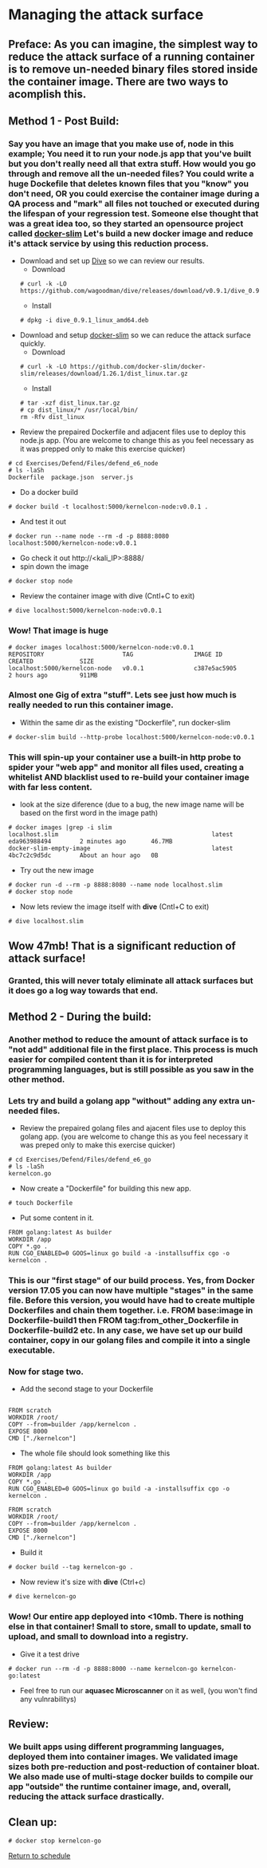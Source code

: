 # Managing the attack surface

## Preface: As you can imagine, the simplest way to reduce the attack surface of a running container is to remove un-needed binary files stored inside the container image. There are two ways to acomplish this.
## Method 1 - Post Build: 
### Say you have an image that you make use of, __node__ in this example; You need it to run your node.js app that you've built but you don't really need all that extra stuff. How would you go through and remove all the un-needed files? You could write a huge __Dockefile__ that deletes known files that you "know" you don't need, OR you could exercise the container image during a QA process and "mark" all files not touched or executed during the lifespan of your regression test. Someone else thought that was a great idea too, so they started an opensource project called [docker-slim](https://github.com/docker-slim/docker-slim) Let's build a new docker image and reduce it's attack service by using this reduction process.
- Download and set up [Dive](https://github.com/wagoodman/dive) so we can review our results.
    - Download
    ```
    # curl -k -LO https://github.com/wagoodman/dive/releases/download/v0.9.1/dive_0.9.1_linux_amd64.deb
    ```  
    - Install
    ```
    # dpkg -i dive_0.9.1_linux_amd64.deb
    ```
- Download and setup [docker-slim](https://github.com/docker-slim/docker-slim) so we can reduce the attack surface quickly.
    - Download
    ```
    # curl -k -LO https://github.com/docker-slim/docker-slim/releases/download/1.26.1/dist_linux.tar.gz
    ```
    - Install
    ```
    # tar -xzf dist_linux.tar.gz
    # cp dist_linux/* /usr/local/bin/
    rm -Rfv dist_linux
    ```
- Review the prepaired Dockerfile and adjacent files use to deploy this node.js app. (You are welcome to change this as you feel necessary as it was prepped only to make this exercise quicker)
```
# cd Exercises/Defend/Files/defend_e6_node
# ls -laSh
Dockerfile  package.json  server.js
```
- Do a docker build
```
# docker build -t localhost:5000/kernelcon-node:v0.0.1 .
```
- And test it out
```
# docker run --name node --rm -d -p 8888:8080 localhost:5000/kernelcon-node:v0.0.1
```
- Go check it out http://<kali_IP>:8888/
- spin down the image
```
# docker stop node
```
- Review the container image with dive  (Cntl+C to exit)
```
# dive localhost:5000/kernelcon-node:v0.0.1
```
### Wow! That image is huge
```
# docker images localhost:5000/kernelcon-node:v0.0.1
REPOSITORY                      TAG                 IMAGE ID            CREATED             SIZE
localhost:5000/kernelcon-node   v0.0.1              c387e5ac5905        2 hours ago         911MB
```
### Almost one Gig of extra "stuff". Lets see just how much is really needed to run this container image.
- Within the same dir as the existing "Dockerfile", run docker-slim
```
# docker-slim build --http-probe localhost:5000/kernelcon-node:v0.0.1
```
### This will spin-up your container use a built-in http probe to spider your "web app" and monitor all files used, creating a whitelist AND blacklist used to re-build your container image with far less content.
- look at the size diference (due to a bug, the new image name will be based on the first word in the image path)
```
# docker images |grep -i slim
localhost.slim                                           latest              eda963988494        2 minutes ago       46.7MB
docker-slim-empty-image                                  latest              4bc7c2c9d5dc        About an hour ago   0B
```
- Try out the new image
```
# docker run -d --rm -p 8888:8080 --name node localhost.slim
# docker stop node
```
- Now lets review the image itself with __dive__ (Cntl+C to exit)
```
# dive localhost.slim
```
## Wow 47mb! That is a significant reduction of attack surface!
### Granted, this will never totaly eliminate all attack surfaces but it does go a log way towards that end.

## Method 2 - During the build: 
### Another method to reduce the amount of attack surface is to "not add" additional file in the first place. This process is much easier for compiled content than it is for interpreted programming languages, but is still possible as you saw in the other method.

### Lets try and build a golang app "without" adding any extra un-needed files.

- Review the prepaired golang files and ajacent files use to deploy this golang app. (you are welcome to change this as you feel necessary it was preped only to make this exercise quicker)
```
# cd Exercises/Defend/Files/defend_e6_go
# ls -laSh
kernelcon.go
```
- Now create a "Dockerfile" for building this new app.
```
# touch Dockerfile
```
- Put some content in it.
```
FROM golang:latest As builder
WORKDIR /app
COPY *.go .
RUN CGO_ENABLED=0 GOOS=linux go build -a -installsuffix cgo -o kernelcon .

```
### This is our "first stage" of our build process. Yes, from Docker version 17.05 you can now have multiple "stages" in the same file. Before this version, you would have had to create multiple Dockerfiles and chain them together. i.e. FROM base:image in Dockerfile-build1 then FROM tag:from_other_Dockerfile in Dockerfile-build2 etc. In any case, we have set up our build container, copy in our golang files and compile it into a single executable.

### Now for stage two.
- Add the second stage to your Dockerfile
```

FROM scratch  
WORKDIR /root/
COPY --from=builder /app/kernelcon .
EXPOSE 8000
CMD ["./kernelcon"] 
```
- The whole file should look something like this
```
FROM golang:latest As builder
WORKDIR /app
COPY *.go .
RUN CGO_ENABLED=0 GOOS=linux go build -a -installsuffix cgo -o kernelcon .

FROM scratch  
WORKDIR /root/
COPY --from=builder /app/kernelcon .
EXPOSE 8000
CMD ["./kernelcon"] 
```
- Build it
```
# docker build --tag kernelcon-go .
```
- Now review it's size with __dive__ (Ctrl+c)
```
# dive kernelcon-go
```
### Wow! Our entire app deployed into <10mb. There is nothing else in that container! Small to store, small to update, small to upload, and small to download into a registry. 
- Give it a test drive
```
# docker run --rm -d -p 8888:8000 --name kernelcon-go kernelcon-go:latest
```
- Feel free to run our __aquasec Microscanner__ on it as well, (you won't find any vulnrabilitys)

## Review:
### We built apps using different programming languages, deployed them into container images. We validated image sizes both pre-reduction and post-reduction of container bloat. We also made use of multi-stage docker builds to compile our app "outside" the runtime container image, and, overall, reducing the attack surface drastically.

## Clean up:
```
# docker stop kernelcon-go
```

[Return to schedule](../../Docs/SCHEDULE.md)
